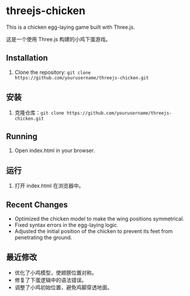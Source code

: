 # threejs-chicken

This is a chicken egg-laying game built with Three.js.

这是一个使用 Three.js 构建的小鸡下蛋游戏。

## Installation
1. Clone the repository: `git clone https://github.com/yourusername/threejs-chicken.git`

## 安装
1. 克隆仓库：`git clone https://github.com/yourusername/threejs-chicken.git`

## Running
1. Open index.html in your browser.

## 运行
1. 打开 index.html 在浏览器中。

## Recent Changes
- Optimized the chicken model to make the wing positions symmetrical.
- Fixed syntax errors in the egg-laying logic.
- Adjusted the initial position of the chicken to prevent its feet from penetrating the ground.

## 最近修改
- 优化了小鸡模型，使翅膀位置对称。
- 修复了下蛋逻辑中的语法错误。
- 调整了小鸡初始位置，避免鸡脚穿透地面。